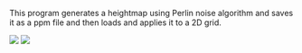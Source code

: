 This program generates a heightmap using Perlin noise algorithm and saves it as a ppm file and then loads and applies it to a 2D grid.

<img src="https://imgur.com/pHSd7FM"/>
<img src="https://imgur.com/9m9aBkf"/>
